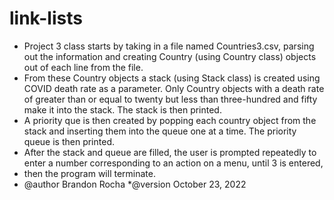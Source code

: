 # link-lists
 * Project 3 class starts by taking in a file named Countries3.csv, parsing out the information and creating Country (using Country class) objects out of each line from the file.
 * From these Country objects a stack (using Stack class) is created using COVID death rate as a parameter. Only Country objects with a death rate of greater than or equal to twenty but less than three-hundred and fifty make it into the stack. The stack is then printed.
 * A priority que is then created by popping each country object from the stack and inserting them into the queue one at a time. The priority queue is then printed.
 * After the stack and queue are filled, the user is prompted repeatedly to enter a number corresponding to an action on a menu, until 3 is entered, 
 * then the program will terminate.
 * @author Brandon Rocha
 *@version October 23, 2022
